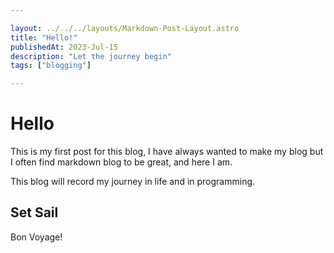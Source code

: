 ```yaml
---

layout: ../../../layouts/Markdown-Post-Layout.astro
title: "Hello!"
publishedAt: 2023-Jul-15
description: "Let the journey begin"
tags: ["blogging"]

---
```


# Hello

This is my first post for this blog, I have always wanted to make my blog but I often find markdown blog to be great, and here I am.

This blog will record my journey in life and in programming.

## Set Sail

Bon Voyage!
